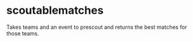 # scoutablematches
Takes teams and an event to prescout and returns the best matches for those teams.